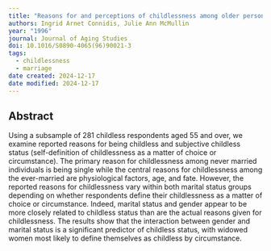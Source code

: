 ```yaml
---
title: "Reasons for and perceptions of childlessness among older persons: Exploring the impact of marital status and gender"
authors: Ingrid Arnet Connidis, Julie Ann McMullin
year: "1996"
journal: Journal of Aging Studies
doi: 10.1016/S0890-4065(96)90021-3
tags:
  - childlessness
  - marriage
date created: 2024-12-17
date modified: 2024-12-17
---
```


## Abstract

Using a subsample of 281 childless respondents aged 55 and over, we examine reported reasons for being childless and subjective childless status (self-definition of childlessness as a matter of choice or circumstance). The primary reason for childlessness among never married individuals is being single while the central reasons for childlessness among the ever-married are physiological factors, age, and fate. However, the reported reasons for childlessness vary within both marital status groups depending on whether respondents define their childlessness as a matter of choice or circumstance. Indeed, marital status and gender appear to be more closely related to childless status than are the actual reasons given for childlessness. The results show that the interaction between gender and marital status is a significant predictor of childless status, with widowed women most likely to define themselves as childless by circumstance.
